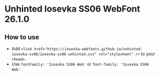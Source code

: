 # Unhinted Iosevka SS06 WebFont 26.1.0

## How to use

- Add `<link href="https://iosevka-webfonts.github.io/unhinted-iosevka-ss06/iosevka-ss06-unhinted.css" rel="stylesheet" />` to your `<head>`.
- Use `fontFamily: 'Iosevka SS06 Web'` or `font-family: 'Iosevka SS06 Web'`.

